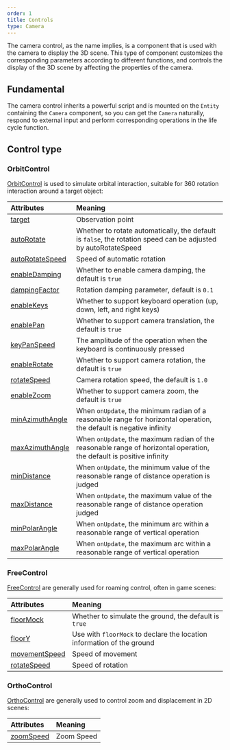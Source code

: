 ```yaml
---
order: 1
title: Controls
type: Camera
---
```


The camera control, as the name implies, is a component that is used with the camera to display the 3D scene. This type of component customizes the corresponding parameters according to different functions, and controls the display of the 3D scene by affecting the properties of the camera.

## Fundamental

The camera control inherits a powerful script and is mounted on the `Entity` containing the `Camera` component, so you can get the `Camera` naturally, respond to external input and perform corresponding operations in the life cycle function.

## Control type

### OrbitControl

[OrbitControl](${api}controls/OrbitControl) is used to simulate orbital interaction, suitable for 360 rotation interaction around a target object:

<playground src="gltf-basic.ts"></playground>

|Attributes|Meaning|
|:--|:--|
|[target](${api}controls/OrbitControl#target)|Observation point|
|[autoRotate](${api}controls/OrbitControl#autoRotate)|Whether to rotate automatically, the default is `false`, the rotation speed can be adjusted by autoRotateSpeed|
|[autoRotateSpeed](${api}controls/OrbitControl#autoRotateSpeed)|Speed ​​of automatic rotation|
|[enableDamping](${api}controls/OrbitControl#enableDamping) | Whether to enable camera damping, the default is `true`|
|[dampingFactor](${api}controls/OrbitControl#dampingFactor) | Rotation damping parameter, default is `0.1`|
|[enableKeys](${api}controls/OrbitControl#enableKeys) | Whether to support keyboard operation (up, down, left, and right keys)|
|[enablePan](${api}controls/OrbitControl#enablePan) | Whether to support camera translation, the default is `true`| 
|[keyPanSpeed](${api}controls/OrbitControl#keyPanSpeed) | The amplitude of the operation when the keyboard is continuously pressed| 
|[enableRotate](${api}controls/OrbitControl#enableRotate) | Whether to support camera rotation, the default is `true`| 
|[rotateSpeed](${api}controls/OrbitControl#rotateSpeed) | Camera rotation speed, the default is `1.0`| 
|[enableZoom](${api}controls/OrbitControl#enableZoom) | Whether to support camera zoom, the default is `true`| 
|[minAzimuthAngle](${api}controls/OrbitControl#minAzimuthAngle) | When `onUpdate`, the minimum radian of a reasonable range for horizontal operation, the default is negative infinity| 
|[maxAzimuthAngle](${api}controls/OrbitControl#maxAzimuthAngle) | When `onUpdate`, the maximum radian of the reasonable range of horizontal operation, the default is positive infinity| 
|[minDistance](${api}controls/OrbitControl#minDistance) | When `onUpdate`, the minimum value of the reasonable range of distance operation is judged| 
|[maxDistance](${api}controls/OrbitControl#maxDistance) | When `onUpdate`, the maximum value of the reasonable range of distance operation judged| 
|[minPolarAngle](${api}controls/OrbitControl#minPolarAngle) | When `onUpdate`, the minimum arc within a reasonable range of vertical operation| 
|[maxPolarAngle](${api}controls/OrbitControl#maxPolarAngle) | When `onUpdate`, the maximum arc within a reasonable range of vertical operation|

### FreeControl

[FreeControl](${api}controls/FreeControl) are generally used for roaming control, often in game scenes:

<playground src="controls-free.ts"></playground>

|Attributes|Meaning|
|:--|:--|
|[floorMock](${api}controls/FreeControl#floorMock)| Whether to simulate the ground, the default is `true` |
|[floorY](${api}controls/FreeControl#floorY)| Use with `floorMock` to declare the location information of the ground |
|[movementSpeed](${api}controls/FreeControl#movementSpeed) | Speed ​​of movement |
|[rotateSpeed](${api}controls/FreeControl#rotateSpeed) | Speed ​​of rotation |

### OrthoControl

[OrthoControl](${api}controls/OrthoControl) are generally used to control zoom and displacement in 2D scenes:

<playground src="ortho-control.ts"></playground>

|Attributes|Meaning|
|:--|:--|
|[zoomSpeed](${api}controls/OrthoControl#zoomSpeed)| Zoom Speed |